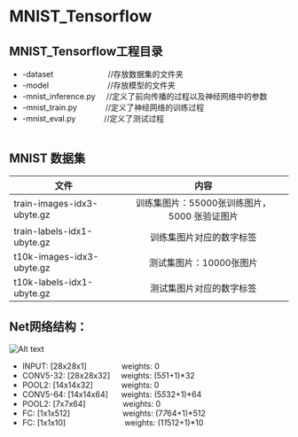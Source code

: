 # MNIST_Tensorflow

## MNIST_Tensorflow工程目录

* -dataset                           //存放数据集的文件夹<br>
* -model                             //存放模型的文件夹<br>
* -mnist_inference.py     //定义了前向传播的过程以及神经网络中的参数<br>
* -mnist_train.py               //定义了神经网络的训练过程<br>
* -mnist_eval.py               //定义了测试过程<br>  

## MNIST 数据集
| 文件 | 内容 | 
| - | :-: |
| train-images-idx3-ubyte.gz | 训练集图片：55000张训练图片，5000 张验证图片 |
| train-labels-idx1-ubyte.gz | 训练集图片对应的数字标签 | 
| t10k-images-idx3-ubyte.gz | 测试集图片：10000张图片 |
| t10k-labels-idx1-ubyte.gz | 测试集图片对应的数字标签 |

## Net网络结构：
![Alt text](https://upload-images.jianshu.io/upload_images/11573712-ee2cfafeb0c48db6.png?imageMogr2/auto-orient/strip%7CimageView2/2/w/700)
* INPUT: [28x28x1]                weights: 0<br>
* CONV5-32: [28x28x32]     weights: (5*5*1+1)*32<br>
* POOL2: [14x14x32]              weights: 0<br>
* CONV5-64: [14x14x64]      weights: (5*5*32+1)*64<br>
* POOL2: [7x7x64]                  weights: 0<br>
* FC: [1x1x512]                        weights: (7*7*64+1)*512<br>
* FC: [1x1x10]                           weights: (1*1*512+1)*10<br>




  
